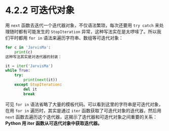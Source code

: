 # 4.2.2 可迭代对象

用 `next` 函数去迭代一个迭代器对象，不仅语法繁琐，每次还要用 `try catch` 来处理随时都有可能发生的 `StopIteration` 异常，这种写法实在是太啰嗦了。所以我们平时都用 `for in` 语法来遍历字符串、数组等可迭代对象：

```python
for c in 'JarvisMa':
	print(c)
这种写法其实是对迭代器的封装：

it = iter('JarvisMa')
while True:
	try:
		print(next(it))
	except StopIteration:
		del it
		break
```
可见 `for in` 语法省略了大量的模板代码。可以看到这里的字符串是可迭代对象，在用 `for in` 遍历时，其实是通过 `iter` 函数获取了可迭代对象的迭代器，然后用 `next` 函数去遍历这个迭代器，这揭示了迭代器和可迭代对象之间重要的关系：**Python 用 iter 函数从可迭代对象中获取迭代器。**
